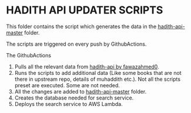 # HADITH API UPDATER SCRIPTS

This folder contains the script which generates the data in the [hadith-api-master](https://github.com/GibreelAbdullah/hadith-api-updater/tree/master/hadith-api-master) folder.

The scripts are triggered on every push by GithubActions.

The GithubActions

1. Pulls all the relevant data from [hadith-api by fawazahmed0](https://github.com/fawazahmed0/hadith-api/).
2. Runs the scripts to add additional data (Like some books that are not there in upstream repo, details of muhaddith etc.). Not all the scripts preset are executed. Some are not needed.
3. All the changes are added to [hadith-api-master](https://github.com/GibreelAbdullah/hadith-api-updater/tree/master/hadith-api-master) folder.
4. Creates the database needed for search service.
5. Deploys the search service to AWS Lambda.